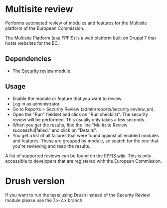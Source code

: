Multisite review
================

Performs automated review of modules and features for the Multisite platform of the European Commission.

The Multisite Platform (aka FPFIS) is a web platform built on Drupal 7 that hosts websites for the EC.


## Dependencies

- The [Security review](https://www.drupal.org/project/security_review) module.


## Usage

- Enable the module or feature that you want to review.
- Log in as administrator.
- Go to Reports > Security Review (admin/reports/security-review_en).
- Open the "Run" fieldset and click on "Run checklist". The security review will be performed. This usually only takes a few seconds.
- When you get the results, find the line "Multisite Review successful|failed." and click on "Details".
- You get a list of all failures that were found against all enabled modules and features. These are grouped by module, so search for the one that you're reviewing and reap the results.

A list of supported reviews can be found on the [FPFIS wiki](https://webgate.ec.europa.eu/fpfis/wikis/pages/viewpage.action?pageId=84756238). This is only accessible to developers that are registered with the European Commission.


# Drush version

If you want to run the tests using Drush instead of the Security Review module
please use the 7.x-2.x branch.
